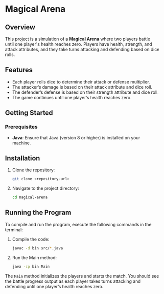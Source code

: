 # Magical Arena

## Overview
This project is a simulation of a **Magical Arena** where two players battle until one player's health reaches zero. Players have health, strength, and attack attributes, and they take turns attacking and defending based on dice rolls.

## Features
- Each player rolls dice to determine their attack or defense multiplier.
- The attacker’s damage is based on their attack attribute and dice roll.
- The defender’s defense is based on their strength attribute and dice roll.
- The game continues until one player’s health reaches zero.

## Getting Started

### Prerequisites
- **Java**: Ensure that Java (version 8 or higher) is installed on your machine.

## Installation

1. Clone the repository:
    ```bash
    git clone <repository-url>
    ```

2. Navigate to the project directory:
    ```bash
    cd magical-arena
    ```

## Running the Program

To compile and run the program, execute the following commands in the terminal:

1. Compile the code:
    ```bash
    javac -d bin src/*.java
    ```

2. Run the Main method:
    ```bash
    java -cp bin Main
    ```

The `Main` method initializes the players and starts the match. You should see the battle progress output as each player takes turns attacking and defending until one player’s health reaches zero.
